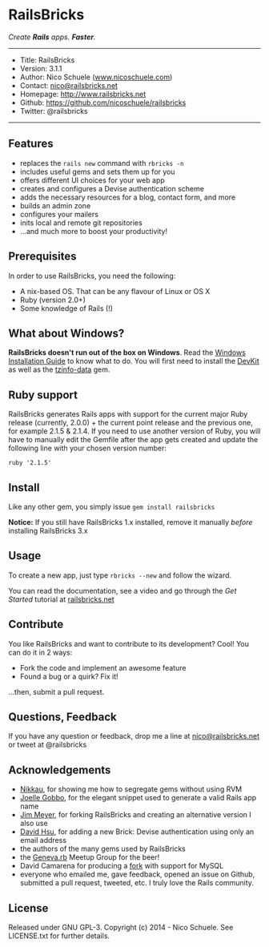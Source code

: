 # RailsBricks

_Create **Rails** apps. **Faster**._

---
- Title: RailsBricks
- Version: 3.1.1
- Author: Nico Schuele (www.nicoschuele.com)
- Contact: nico@railsbricks.net
- Homepage: http://www.railsbricks.net
- Github: https://github.com/nicoschuele/railsbricks
- Twitter: @railsbricks

---

## Features

* replaces the `rails new` command with `rbricks -n`
* includes useful gems and sets them up for you
* offers different UI choices for your web app
* creates and configures a Devise authentication scheme
* adds the necessary resources for a blog, contact form, and more
* builds an admin zone
* configures your mailers
* inits local and remote git repositories
* ...and much more to boost your productivity!

## Prerequisites

In order to use RailsBricks, you need the following:

* A nix-based OS. That can be any flavour of Linux or OS X 
* Ruby (version 2.0+)
* Some knowledge of Rails (!)

## What about Windows?

**RailsBricks doesn't run out of the box on Windows**. Read the [Windows Installation Guide](http://railsbricks.net/windows) to know what to do. You will first need to install the [DevKit](http://rubyinstaller.org/downloads/) as well as the [tzinfo-data](https://github.com/tzinfo/tzinfo-data) gem.

## Ruby support

RailsBricks generates Rails apps with support for the current major Ruby release (currently, 2.0.0) + the current point release and the previous one, for example 2.1.5 & 2.1.4. If you need to use another version of Ruby, you will have to manually edit the Gemfile after the app gets created and update the following line with your chosen version number:

`ruby '2.1.5'`

## Install

Like any other gem, you simply issue `gem install railsbricks`

**Notice:** If you still have RailsBricks 1.x installed, remove it manually *before* installing RailsBricks 3.x

## Usage

To create a new app, just type `rbricks --new` and follow the wizard.

You can read the documentation, see a video and go through the *Get Started* tutorial at [railsbricks.net](http://www.railsbricks.net)
    
## Contribute

You like RailsBricks and want to contribute to its development? Cool! You can do it in 2 ways:

* Fork the code and implement an awesome feature
* Found a bug or a quirk? Fix it!

...then, submit a pull request.

## Questions, Feedback

If you have any question or feedback, drop me a line at nico@railsbricks.net or tweet at @railsbricks

## Acknowledgements

* [Nikkau](https://github.com/Nikkau), for showing me how to segregate gems without using RVM
* [Joelle Gobbo](http://ch.linkedin.com/pub/joelle-gobbo/32/4b5/a9b), for the elegant snippet used to generate a valid Rails app name
* [Jim Meyer](https://github.com/purp), for forking RailsBricks and creating an alternative version I also use
* [David Hsu](https://github.com/dvdhsu), for adding a new Brick: Devise authentication using only an email address
* the authors of the many gems used by RailsBricks
* the [Geneva.rb](http://www.meetup.com/genevarb/) Meetup Group for the beer!
* David Camarena for producing a [fork](https://github.com/athalas/railsbricks) with support for MySQL
* everyone who emailed me, gave feedback, opened an issue on Github, submitted a pull request, tweeted, etc. I truly love the Rails community.

## License

Released under GNU GPL-3. Copyright (c) 2014 - Nico Schuele. See LICENSE.txt for further details.
